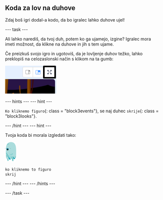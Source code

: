 ## Koda za lov na duhove

Zdaj boš igri dodal-a kodo, da bo igralec lahko duhove ujel!

--- task ---

Ali lahko narediš, da tvoj duh, potem ko ga ujamejo, izgine? Igralec mora imeti možnost, da klikne na duhove in jih s tem ujame.

Če preizkuš svojo igro in ugotoviš, da je lovljenje duhov težko, lahko preklopiš na celozaslonski način s klikom na ta gumb:

![posnetek zaslona](images/ghost-fullscreen-annotated.png)

--- hints --- --- hint ---

`Ko kliknemo figuro`{: class = "block3events"}, se naj duhec `skrije`{: class = "block3looks"}.

--- /hint --- --- hint ---

Tvoja koda bi morala izgledati tako:

![figura-duhca](images/ghost-sprite.png)

```blocks3
ko kliknemo to figuro
skrij
```

--- /hint --- --- /hints ---

--- /task ---